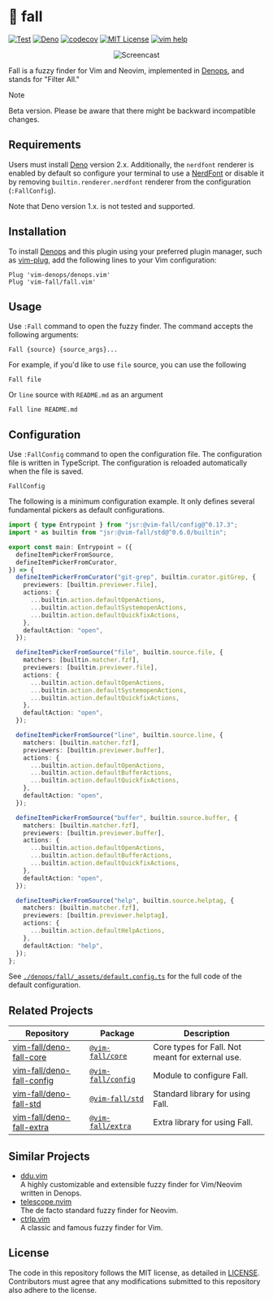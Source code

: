 # 🍂 fall

[![Test](https://github.com/vim-fall/fall.vim/actions/workflows/test.yml/badge.svg)](https://github.com/vim-fall/fall.vim/actions/workflows/test.yml)
[![Deno](https://img.shields.io/badge/Deno%202.x-333?logo=deno&logoColor=fff)](#)
[![codecov](https://codecov.io/gh/vim-fall/fall.vim/graph/badge.svg?token=k2ZTes7Kln)](https://codecov.io/gh/vim-fall/fall.vim)
[![MIT License](https://img.shields.io/badge/license-MIT-blue.svg)](LICENSE)
[![vim help](https://img.shields.io/badge/vim-%3Ah%20fall-orange.svg)](doc/fall.txt)

<div align="center">

![Screencast](https://github.com/lambdalisue/vim-fall/assets/546312/fca60054-73db-4bb1-82de-1262f1542862)

</div>

Fall is a fuzzy finder for Vim and Neovim, implemented in [Denops], and stands
for "Filter All."

> [!NOTE]
>
> Beta version. Please be aware that there might be backward incompatible
> changes.

[Denops]: https://github.com/vim-denops/denops.vim

## Requirements

Users must install [Deno] version 2.x. Additionally, the `nerdfont` renderer is
enabled by default so configure your terminal to use a [NerdFont] or disable it
by removing `builtin.renderer.nerdfont` renderer from the configuration
(`:FallConfig`).

[Deno]: https://deno.land
[NerdFont]: https://www.nerdfonts.com

Note that Deno version 1.x. is not tested and supported.

## Installation

To install [Denops] and this plugin using your preferred plugin manager, such as
[vim-plug], add the following lines to your Vim configuration:

```vim
Plug 'vim-denops/denops.vim'
Plug 'vim-fall/fall.vim'
```

[vim-plug]: https://github.com/junegunn/vim-plug

## Usage

Use `:Fall` command to open the fuzzy finder. The command accepts the following
arguments:

```
Fall {source} {source_args}...
```

For example, if you'd like to use `file` source, you can use the following

```
Fall file
```

Or `line` source with `README.md` as an argument

```
Fall line README.md
```

## Configuration

Use `:FallConfig` command to open the configuration file. The configuration file
is written in TypeScript. The configuration is reloaded automatically when the
file is saved.

```
FallConfig
```

The following is a minimum configuration example. It only defines several
fundamental pickers as default configurations.

```typescript
import { type Entrypoint } from "jsr:@vim-fall/config@^0.17.3";
import * as builtin from "jsr:@vim-fall/std@^0.6.0/builtin";

export const main: Entrypoint = ({
  defineItemPickerFromSource,
  defineItemPickerFromCurator,
}) => {
  defineItemPickerFromCurator("git-grep", builtin.curator.gitGrep, {
    previewers: [builtin.previewer.file],
    actions: {
      ...builtin.action.defaultOpenActions,
      ...builtin.action.defaultSystemopenActions,
      ...builtin.action.defaultQuickfixActions,
    },
    defaultAction: "open",
  });

  defineItemPickerFromSource("file", builtin.source.file, {
    matchers: [builtin.matcher.fzf],
    previewers: [builtin.previewer.file],
    actions: {
      ...builtin.action.defaultOpenActions,
      ...builtin.action.defaultSystemopenActions,
      ...builtin.action.defaultQuickfixActions,
    },
    defaultAction: "open",
  });

  defineItemPickerFromSource("line", builtin.source.line, {
    matchers: [builtin.matcher.fzf],
    previewers: [builtin.previewer.buffer],
    actions: {
      ...builtin.action.defaultOpenActions,
      ...builtin.action.defaultBufferActions,
      ...builtin.action.defaultQuickfixActions,
    },
    defaultAction: "open",
  });

  defineItemPickerFromSource("buffer", builtin.source.buffer, {
    matchers: [builtin.matcher.fzf],
    previewers: [builtin.previewer.buffer],
    actions: {
      ...builtin.action.defaultOpenActions,
      ...builtin.action.defaultBufferActions,
      ...builtin.action.defaultQuickfixActions,
    },
    defaultAction: "open",
  });

  defineItemPickerFromSource("help", builtin.source.helptag, {
    matchers: [builtin.matcher.fzf],
    previewers: [builtin.previewer.helptag],
    actions: {
      ...builtin.action.defaultHelpActions,
    },
    defaultAction: "help",
  });
};
```

See
[`./denops/fall/_assets/default.config.ts`](./denops/fall/_assets/default.config.ts)
for the full code of the default configuration.

## Related Projects

| Repository                                                                | Package                                               | Description                                      |
| ------------------------------------------------------------------------- | ----------------------------------------------------- | ------------------------------------------------ |
| [vim-fall/deno-fall-core](https://github.com/vim-fall/deno-fall-core)     | [`@vim-fall/core`](https://jsr.io/@vim-fall/core)     | Core types for Fall. Not meant for external use. |
| [vim-fall/deno-fall-config](https://github.com/vim-fall/deno-fall-config) | [`@vim-fall/config`](https://jsr.io/@vim-fall/config) | Module to configure Fall.                        |
| [vim-fall/deno-fall-std](https://github.com/vim-fall/deno-fall-std)       | [`@vim-fall/std`](https://jsr.io/@vim-fall/std)       | Standard library for using Fall.                 |
| [vim-fall/deno-fall-extra](https://github.com/vim-fall/deno-fall-extra)   | [`@vim-fall/extra`](https://jsr.io/@vim-fall/extra)   | Extra library for using Fall.                    |

## Similar Projects

- [ddu.vim](https://github.com/Shougo/ddu.vim)<br>A highly customizable and
  extensible fuzzy finder for Vim/Neovim written in Denops.
- [telescope.nvim](https://github.com/nvim-telescope/telescope.nvim)<br>The de
  facto standard fuzzy finder for Neovim.
- [ctrlp.vim](https://github.com/ctrlpvim/ctrlp.vim)<br>A classic and famous
  fuzzy finder for Vim.

## License

The code in this repository follows the MIT license, as detailed in
[LICENSE](./LICENSE). Contributors must agree that any modifications submitted
to this repository also adhere to the license.
